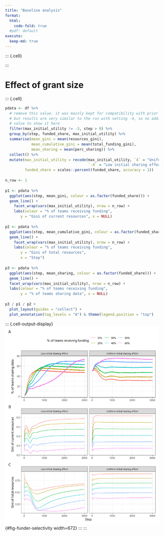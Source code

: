 ```yaml
---
title: "Baseline analysis"
format: 
  html:
    code-fold: true
  #pdf: default
execute:
  keep-md: true
---
```



::: {.cell}

:::



# Effect of grant size

::: {.cell}

```{.r .cell-code}
pdata <- df %>% 
  # remove this value. it was mainly kept for compatibility with prior analyses,
  # but results are very similar to the run with setting -4, so no additional
  # value to show it here
  filter(max_initial_utility != -3, step > 0) %>% 
  group_by(step, funded_share, max_initial_utility) %>% 
  summarise(mean_gini = mean(resources_gini),
            mean_cumulative_gini = mean(total_funding_gini),
            mean_sharing = mean(perc_sharing)) %>% 
  collect() %>% 
  mutate(max_initial_utility = recode(max_initial_utility, `4` = "Uniform initial sharing effort",
                                      `-4` = "Low initial sharing effort"),
         funded_share = scales::percent(funded_share, accuracy = 1))

n_row <- 1

p1 <- pdata %>%  
  ggplot(aes(step, mean_gini, colour = as.factor(funded_share))) +
  geom_line() +
    facet_wrap(vars(max_initial_utility), nrow = n_row) +
    labs(colour = "% of teams receiving funding",
       y = "Gini of current resources", x = NULL)

p2 <- pdata %>%  
  ggplot(aes(step, mean_cumulative_gini, colour = as.factor(funded_share))) +
  geom_line() +
    facet_wrap(vars(max_initial_utility), nrow = n_row) +
    labs(colour = "% of teams receiving funding",
       y = "Gini of total resources",
       x = "Step")

p3 <- pdata %>%  
  ggplot(aes(step, mean_sharing, colour = as.factor(funded_share))) +
  geom_line() +
  facet_wrap(vars(max_initial_utility), nrow = n_row) +
  labs(colour = "% of teams receiving funding",
       y = "% of teams sharing data", x = NULL) 

p3 / p1 / p2 +
  plot_layout(guides = "collect") +
  plot_annotation(tag_levels = "A") & theme(legend.position = "top")
```

::: {.cell-output-display}
![Gini index and % of groups sharing data dependent on grant size](03-analyse-funder-selectivity_files/figure-html/fig-funder-selectivity-1.png){#fig-funder-selectivity width=672}
:::
:::
